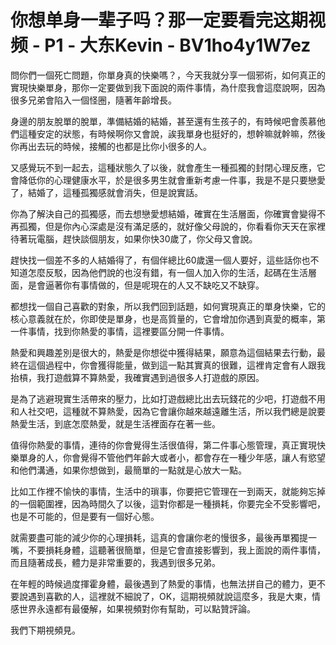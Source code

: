 # 你想单身一辈子吗？那一定要看完这期视频 - P1 - 大东Kevin - BV1ho4y1W7ez

問你們一個死亡問題，你單身真的快樂嗎？，今天我就分享一個邪術，如何真正的實現快樂單身，那你一定要做到我下面說的兩件事情，為什麼我會這麼說啊，因為很多兄弟會陷入一個怪圈，隨著年齡增長。

身邊的朋友脫單的脫單，準備結婚的結婚，甚至還有生孩子的，有時候吧會羨慕他們這種安定的狀態，有時候啊你又會說，誒我單身也挺好的，想幹嘛就幹嘛，然後你再出去玩的時候，接觸的也都是比你小很多的人。

又感覺玩不到一起去，這種狀態久了以後，就會產生一種孤獨的封閉心理反應，它會降低你的心理健康水平，於是很多男生就會重新考慮一件事，我是不是只要戀愛了，結婚了，這種孤獨感就會消失，但是說實話。

你為了解決自己的孤獨感，而去想戀愛想結婚，確實在生活層面，你確實會變得不再孤獨，但是你內心深處是沒有滿足感的，就好像父母說的，你看看你天天在家裡待著玩電腦，趕快談個朋友，如果你快30歲了，你父母又會說。

趕快找一個差不多的人結婚得了，有個伴總比60歲還一個人要好，這些話你也不知道怎麼反駁，因為他們說的也沒有錯，有一個人加入你的生活，起碼在生活層面，是會逼著你有事情做的，但是呢現在的人又不缺吃又不缺穿。

都想找一個自己喜歡的對象，所以我們回到話題，如何實現真正的單身快樂，它的核心意義就在於，你即使是單身，也是高質量的，它會增加你遇到真愛的概率，第一件事情，找到你熱愛的事情，這裡要區分開一件事情。

熱愛和興趣差別是很大的，熱愛是你想從中獲得結果，願意為這個結果去行動，最終在這個過程中，你會獲得能量，做到這一點其實真的很難，這裡肯定會有人跟我抬槓，我打遊戲算不算熱愛，我確實遇到過很多人打遊戲的原因。

是為了逃避現實生活帶來的壓力，比如打遊戲總比出去玩錢花的少吧，打遊戲不用和人社交吧，這種就不算熱愛，因為它會讓你越來越遠離生活，所以我們總是說要熱愛生活，到底怎麼熱愛，就是生活裡面存在著一些。

值得你熱愛的事情，連待的你會覺得生活很值得，第二件事心態管理，真正實現快樂單身的人，你會覺得不管他們年齡大或者小，都會存在一種少年感，讓人有慾望和他們溝通，如果你想做到，最簡單的一點就是心放大一點。

比如工作裡不愉快的事情，生活中的瑣事，你要把它管理在一到兩天，就能夠忘掉的一個範圍裡，因為時間久了以後，這對你都是一種損耗，你要完全不受影響吧，也是不可能的，但是要有一個好心態。

就需要盡可能的減少你的心理損耗，這真的會讓你老的慢很多，最後再單獨提一嘴，不要損耗身體，這聽著很簡單，但是它會直接影響到，我上面說的兩件事情，而且隨著成長，體力是非常重要的，我遇到很多兄弟。

在年輕的時候過度揮霍身體，最後遇到了熱愛的事情，也無法拼自己的體力，更不要說遇到喜歡的人，這裡就不細說了，OK，這期視頻就說這麼多，我是大東，情感世界永遠都有最優解，如果視頻對你有幫助，可以點贊評論。

我們下期視頻見。